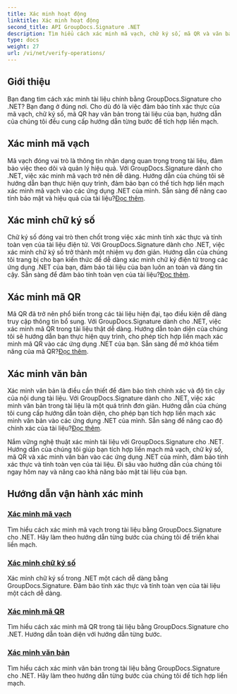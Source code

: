 ```yaml
---
title: Xác minh hoạt động
linktitle: Xác minh hoạt động
second_title: API GroupDocs.Signature .NET
description: Tìm hiểu cách xác minh mã vạch, chữ ký số, mã QR và văn bản trong tài liệu bằng GroupDocs.Signature .NET. Hướng dẫn từng bước để tích hợp liền mạch.
type: docs
weight: 27
url: /vi/net/verify-operations/
---
```

## Giới thiệu

Bạn đang tìm cách xác minh tài liệu chính bằng GroupDocs.Signature cho .NET? Bạn đang ở đúng nơi. Cho dù đó là việc đảm bảo tính xác thực của mã vạch, chữ ký số, mã QR hay văn bản trong tài liệu của bạn, hướng dẫn của chúng tôi đều cung cấp hướng dẫn từng bước để tích hợp liền mạch.

## Xác minh mã vạch
 Mã vạch đóng vai trò là thông tin nhận dạng quan trọng trong tài liệu, đảm bảo việc theo dõi và quản lý hiệu quả. Với GroupDocs.Signature dành cho .NET, việc xác minh mã vạch trở nên dễ dàng. Hướng dẫn của chúng tôi sẽ hướng dẫn bạn thực hiện quy trình, đảm bảo bạn có thể tích hợp liền mạch xác minh mã vạch vào các ứng dụng .NET của mình. Sẵn sàng để nâng cao tính bảo mật và hiệu quả của tài liệu?[Đọc thêm](./verify-barcode/).

## Xác minh chữ ký số
Chữ ký số đóng vai trò then chốt trong việc xác minh tính xác thực và tính toàn vẹn của tài liệu điện tử. Với GroupDocs.Signature dành cho .NET, việc xác minh chữ ký số trở thành một nhiệm vụ đơn giản. Hướng dẫn của chúng tôi trang bị cho bạn kiến thức để dễ dàng xác minh chữ ký điện tử trong các ứng dụng .NET của bạn, đảm bảo tài liệu của bạn luôn an toàn và đáng tin cậy. Sẵn sàng để đảm bảo tính toàn vẹn của tài liệu?[Đọc thêm](./verify-digital/).

## Xác minh mã QR
 Mã QR đã trở nên phổ biến trong các tài liệu hiện đại, tạo điều kiện dễ dàng truy cập thông tin bổ sung. Với GroupDocs.Signature dành cho .NET, việc xác minh mã QR trong tài liệu thật dễ dàng. Hướng dẫn toàn diện của chúng tôi sẽ hướng dẫn bạn thực hiện quy trình, cho phép tích hợp liền mạch xác minh mã QR vào các ứng dụng .NET của bạn. Sẵn sàng để mở khóa tiềm năng của mã QR?[Đọc thêm](./verify-qr-code/).

## Xác minh văn bản
Xác minh văn bản là điều cần thiết để đảm bảo tính chính xác và độ tin cậy của nội dung tài liệu. Với GroupDocs.Signature dành cho .NET, việc xác minh văn bản trong tài liệu là một quá trình đơn giản. Hướng dẫn của chúng tôi cung cấp hướng dẫn toàn diện, cho phép bạn tích hợp liền mạch xác minh văn bản vào các ứng dụng .NET của mình. Sẵn sàng để nâng cao độ chính xác của tài liệu?[Đọc thêm](./verify-text/).

Nắm vững nghệ thuật xác minh tài liệu với GroupDocs.Signature cho .NET. Hướng dẫn của chúng tôi giúp bạn tích hợp liền mạch mã vạch, chữ ký số, mã QR và xác minh văn bản vào các ứng dụng .NET của mình, đảm bảo tính xác thực và tính toàn vẹn của tài liệu. Đi sâu vào hướng dẫn của chúng tôi ngay hôm nay và nâng cao khả năng bảo mật tài liệu của bạn.
## Hướng dẫn vận hành xác minh
### [Xác minh mã vạch](./verify-barcode/)
Tìm hiểu cách xác minh mã vạch trong tài liệu bằng GroupDocs.Signature cho .NET. Hãy làm theo hướng dẫn từng bước của chúng tôi để triển khai liền mạch.
### [Xác minh chữ ký số](./verify-digital/)
Xác minh chữ ký số trong .NET một cách dễ dàng bằng GroupDocs.Signature. Đảm bảo tính xác thực và tính toàn vẹn của tài liệu một cách dễ dàng.
### [Xác minh mã QR](./verify-qr-code/)
Tìm hiểu cách xác minh mã QR trong tài liệu bằng GroupDocs.Signature cho .NET. Hướng dẫn toàn diện với hướng dẫn từng bước.
### [Xác minh văn bản](./verify-text/)
Tìm hiểu cách xác minh văn bản trong tài liệu bằng GroupDocs.Signature cho .NET. Hãy làm theo hướng dẫn từng bước của chúng tôi để tích hợp liền mạch.